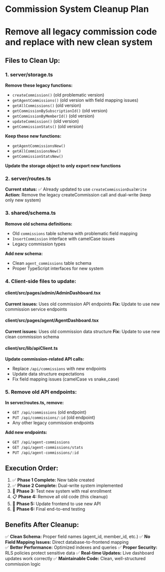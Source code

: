 # Commission System Cleanup Plan
# Remove all legacy commission code and replace with new clean system

## Files to Clean Up:

### 1. server/storage.ts
**Remove these legacy functions:**
- `createCommission()` (old problematic version)
- `getAgentCommissions()` (old version with field mapping issues)  
- `getAllCommissions()` (old version)
- `getCommissionBySubscriptionId()` (old version)
- `getCommissionByMemberId()` (old version)
- `updateCommission()` (old version)
- `getCommissionStats()` (old version)

**Keep these new functions:**
- `getAgentCommissionsNew()`
- `getAllCommissionsNew()` 
- `getCommissionStatsNew()`

**Update the storage object to only export new functions**

### 2. server/routes.ts
**Current status:** ✅ Already updated to use `createCommissionDualWrite`
**Action:** Remove the legacy createCommission call and dual-write (keep only new system)

### 3. shared/schema.ts
**Remove old schema definitions:**
- Old `commissions` table schema with problematic field mapping
- `InsertCommission` interface with camelCase issues
- Legacy commission types

**Add new schema:**
- Clean `agent_commissions` table schema
- Proper TypeScript interfaces for new system

### 4. Client-side files to update:

#### client/src/pages/admin/AdminDashboard.tsx
**Current issues:** Uses old commission API endpoints
**Fix:** Update to use new commission service endpoints

#### client/src/pages/agent/AgentDashboard.tsx  
**Current issues:** Uses old commission data structure
**Fix:** Update to use new clean commission schema

#### client/src/lib/apiClient.ts
**Update commission-related API calls:**
- Replace `/api/commissions` with new endpoints
- Update data structure expectations
- Fix field mapping issues (camelCase vs snake_case)

### 5. Remove old API endpoints:
**In server/routes.ts, remove:**
- `GET /api/commissions` (old endpoint)
- `PUT /api/commissions/:id` (old endpoint) 
- Any other legacy commission endpoints

**Add new endpoints:**
- `GET /api/agent-commissions` 
- `GET /api/agent-commissions/stats`
- `PUT /api/agent-commissions/:id`

## Execution Order:

1. ✅ **Phase 1 Complete:** New table created
2. ✅ **Phase 2 Complete:** Dual-write system implemented  
3. 🔄 **Phase 3:** Test new system with real enrollment
4. 📋 **Phase 4:** Remove all old code (this cleanup)
5. 🎯 **Phase 5:** Update frontend to use new API
6. 🧪 **Phase 6:** Final end-to-end testing

## Benefits After Cleanup:

✅ **Clean Schema:** Proper field names (agent_id, member_id, etc.)
✅ **No Field Mapping Issues:** Direct database-to-frontend mapping  
✅ **Better Performance:** Optimized indexes and queries
✅ **Proper Security:** RLS policies protect sensitive data
✅ **Real-time Updates:** Live dashboard updates work correctly
✅ **Maintainable Code:** Clean, well-structured commission logic